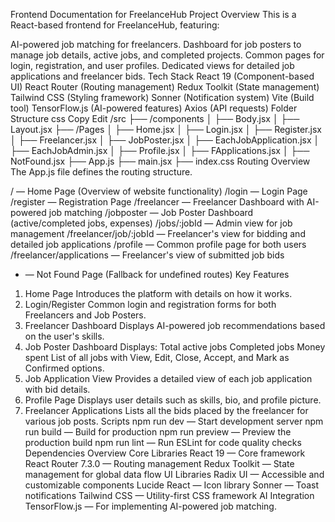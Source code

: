Frontend Documentation for FreelanceHub
Project Overview
This is a React-based frontend for FreelanceHub, featuring:

AI-powered job matching for freelancers.
Dashboard for job posters to manage job details, active jobs, and completed projects.
Common pages for login, registration, and user profiles.
Dedicated views for detailed job applications and freelancer bids.
Tech Stack
React 19 (Component-based UI)
React Router (Routing management)
Redux Toolkit (State management)
Tailwind CSS (Styling framework)
Sonner (Notification system)
Vite (Build tool)
TensorFlow.js (AI-powered features)
Axios (API requests)
Folder Structure
css
Copy
Edit
/src
 ├── /components
 │   ├── Body.jsx
 │   ├── Layout.jsx
 ├── /Pages
 │   ├── Home.jsx
 │   ├── Login.jsx
 │   ├── Register.jsx
 │   ├── Freelancer.jsx
 │   ├── JobPoster.jsx
 │   ├── EachJobApplication.jsx
 │   ├── EachJobAdmin.jsx
 │   ├── Profile.jsx
 │   ├── FApplications.jsx
 │   ├── NotFound.jsx
 ├── App.js
 ├── main.jsx
 ├── index.css
Routing Overview
The App.js file defines the routing structure.

/ — Home Page (Overview of website functionality)
/login — Login Page
/register — Registration Page
/freelancer — Freelancer Dashboard with AI-powered job matching
/jobposter — Job Poster Dashboard (active/completed jobs, expenses)
/jobs/:jobId — Admin view for job management
/freelancer/job/:jobId — Freelancer's view for bidding and detailed job applications
/profile — Common profile page for both users
/freelancer/applications — Freelancer's view of submitted job bids
* — Not Found Page (Fallback for undefined routes)
Key Features
1. Home Page
Introduces the platform with details on how it works.
2. Login/Register
Common login and registration forms for both Freelancers and Job Posters.
3. Freelancer Dashboard
Displays AI-powered job recommendations based on the user's skills.
4. Job Poster Dashboard
Displays:
Total active jobs
Completed jobs
Money spent
List of all jobs with View, Edit, Close, Accept, and Mark as Confirmed options.
5. Job Application View
Provides a detailed view of each job application with bid details.
6. Profile Page
Displays user details such as skills, bio, and profile picture.
7. Freelancer Applications
Lists all the bids placed by the freelancer for various job posts.
Scripts
npm run dev — Start development server
npm run build — Build for production
npm run preview — Preview the production build
npm run lint — Run ESLint for code quality checks
Dependencies Overview
Core Libraries
React 19 — Core framework
React Router 7.3.0 — Routing management
Redux Toolkit — State management for global data flow
UI Libraries
Radix UI — Accessible and customizable components
Lucide React — Icon library
Sonner — Toast notifications
Tailwind CSS — Utility-first CSS framework
AI Integration
TensorFlow.js — For implementing AI-powered job matching.
